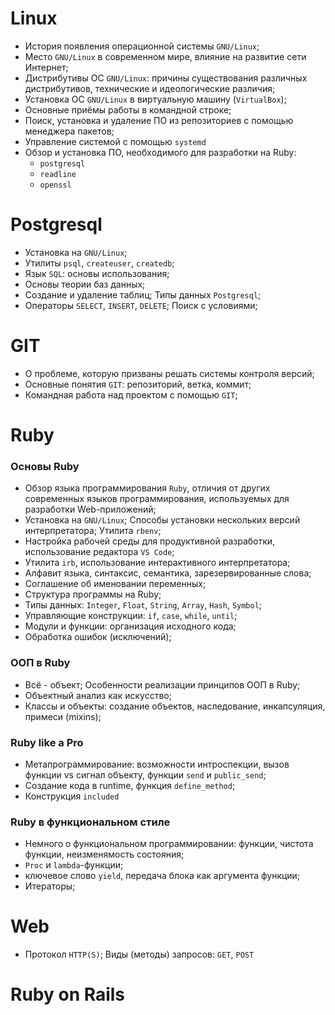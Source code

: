 # Linux

- История появления операционной системы `GNU/Linux`;
- Место `GNU/Linux` в современном мире, влияние на развитие сети Интернет;
- Дистрибутивы ОС `GNU/Linux`: причины существования различных дистрибутивов, технические и идеологические различия;
- Установка ОС `GNU/Linux` в виртуальную машину (`VirtualBox`);
- Основные приёмы работы в командной строке;
- Поиск, установка и удаление ПО из репозиториев с помощью менеджера пакетов;
- Управление системой с помощью `systemd`
- Обзор и установка ПО, необходимого для разработки на Ruby:
	- `postgresql`
	- `readline`
	- `openssl`

# Postgresql

- Установка на `GNU/Linux`;
- Утилиты `psql`, `createuser`, `createdb`;
- Язык `SQL`: основы использования;
- Основы теории баз данных;
- Создание и удаление таблиц; Типы данных `Postgresql`;
- Операторы `SELECT`, `INSERT`, `DELETE`; Поиск с условиями;


# GIT

- О проблеме, которую призваны решать системы контроля версий;
- Основные понятия `GIT`: репозиторий, ветка, коммит;
- Командная работа над проектом с помощью `GIT`;

# Ruby

### Основы Ruby
- Обзор языка программирования `Ruby`, отличия от других современных языков программирования, используемых для разработки Web-приложений;
- Установка на `GNU/Linux`; Способы установки нескольких версий интерпретатора; Утилита `rbenv`;
- Настройка рабочей среды для продуктивной разработки, использование редактора `VS Code`;
- Утилита `irb`, использование интерактивного интерпретатора;
- Алфавит языка, синтаксис, семантика, зарезервированные слова;
- Соглашение об именовании переменных;
- Структура программы на Ruby;
- Типы данных: `Integer`, `Float`, `String`, `Array`, `Hash`, `Symbol`;
- Управляющие конструкции: `if`, `case`, `while`, `until`;
- Модули и функции: организация исходного кода;
- Обработка ошибок (исключений);

### ООП в Ruby

- Всё - объект; Особенности реализации принципов ООП в Ruby;
- Объектный анализ как искусство;
- Классы и объекты: создание объектов, наследование, инкапсуляция, примеси (mixins);

### Ruby like a Pro

- Метапрограммирование: возможности интроспекции, вызов функции vs сигнал объекту, функции `send` и `public_send`;
- Создание кода в runtime, функция `define_method`;
- Конструкция `included`

### Ruby в функциональном стиле

- Немного о функциональном программировании: функции, чистота функции, неизменямость состояния;
- `Proc` и `lambda`-функции;
- ключевое слово `yield`, передача блока как аргумента функции;
- Итераторы;

# Web

- Протокол `HTTP(S)`; Виды (методы) запросов: `GET`, `POST`


# Ruby on Rails
